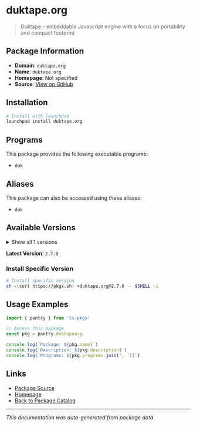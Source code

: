 # duktape.org

> Duktape - embeddable Javascript engine with a focus on portability and compact footprint

## Package Information

- **Domain**: `duktape.org`
- **Name**: `duktape.org`
- **Homepage**: Not specified
- **Source**: [View on GitHub](https://github.com/pkgxdev/pantry/tree/main/projects/duktape.org/package.yml)

## Installation

```bash
# Install with launchpad
launchpad install duktape.org
```

## Programs

This package provides the following executable programs:

- `duk`

## Aliases

This package can also be accessed using these aliases:

- `duk`

## Available Versions

<details>
<summary>Show all 1 versions</summary>

- `2.7.0`

</details>

**Latest Version**: `2.7.0`

### Install Specific Version

```bash
# Install specific version
sh <(curl https://pkgx.sh) +duktape.org@2.7.0 -- $SHELL -i
```

## Usage Examples

```typescript
import { pantry } from 'ts-pkgx'

// Access this package
const pkg = pantry.duktapeorg

console.log(`Package: ${pkg.name}`)
console.log(`Description: ${pkg.description}`)
console.log(`Programs: ${pkg.programs.join(', ')}`)
```

## Links

- [Package Source](https://github.com/pkgxdev/pantry/tree/main/projects/duktape.org/package.yml)
- [Homepage](#)
- [Back to Package Catalog](../package-catalog.md)

---

*This documentation was auto-generated from package data.*
